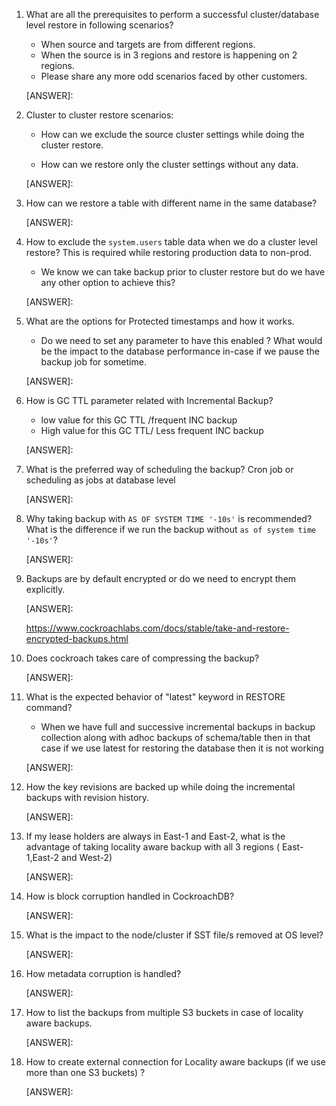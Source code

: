 1. What are all the prerequisites to perform a successful cluster/database level restore in following scenarios?
    - When source and targets are from different regions.
    - When the source is in 3 regions and restore is happening on 2 regions.
    - Please share any more odd scenarios faced by other customers.

    [ANSWER]:
    
    
    
2. Cluster to cluster restore scenarios:

    - How can we exclude the source cluster settings while doing the cluster restore.

    - How can we restore only the cluster settings without any data.

    [ANSWER]:

      

3. How can we restore a table with different name in the same database?

    [ANSWER]:

    

4. How to exclude the `system.users` table data when we do a cluster level restore? This is required while restoring production data to non-prod.
    - We know we can take backup prior to cluster restore but do we have any other option to achieve this?

    [ANSWER]:

    

5. What are the options for Protected timestamps and how it works.

    - Do we need to set any parameter to have this enabled ? What would be the impact to the database performance in-case if we pause the backup job for sometime.

    [ANSWER]:

    

7. How is GC TTL parameter related with Incremental Backup?
    - low value for this GC TTL /frequent INC backup
    - High value for this GC TTL/ Less frequent INC backup

    [ANSWER]:

    

8. What is the preferred way of scheduling the backup?  Cron job or scheduling as jobs at database level

    [ANSWER]:

    

9. Why taking backup with `AS OF SYSTEM TIME '-10s'` is recommended? What is the difference if we run the backup without `as of system time '-10s'`?

    [ANSWER]:

    

10. Backups are by default encrypted or do we need to encrypt them explicitly.

    [ANSWER]:

    https://www.cockroachlabs.com/docs/stable/take-and-restore-encrypted-backups.html

    

11. Does cockroach takes care of compressing the backup?

    [ANSWER]:

     

12. What is the expected behavior of "latest" keyword in RESTORE command?

     - When we have full and successive incremental backups in backup collection along with adhoc backups of schema/table then in that case if we use latest for restoring the database then it is not working

    [ANSWER]:
    
    


13. How the key revisions are backed up while doing the incremental backups with revision history.

    [ANSWER]:
    
    


14. If my lease holders are always in East-1 and East-2, what is the advantage of taking locality aware backup with all 3 regions ( East-1,East-2 and West-2)

    [ANSWER]:

    

15. How is block corruption handled in CockroachDB?

    [ANSWER]:

    

16. What is the impact to the node/cluster if SST file/s removed at OS level?

    [ANSWER]:

    

17. How metadata corruption is handled?

    [ANSWER]:

    

18. How to list the backups from multiple S3 buckets in case of locality aware backups.

    [ANSWER]:

    

19. How to create external connection for Locality aware backups (if we use more than one S3 buckets) ?

    [ANSWER]:
    
    
